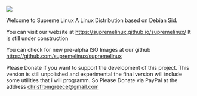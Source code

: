 ![](https://supremelinux.github.io/supremelinux/media/supremelogo.png)

Welcome to Supreme Linux
A Linux Distribution based on Debian Sid.

You can visit our website at https://supremelinux.github.io/supremelinux/
It is still under construction

You can check for new pre-alpha ISO Images at our github
https://github.com/supremelinux/supremelinux


Please Donate if you want to support the development of this project.
This version is still unpolished and experimental the final version will include some 
utilities that i will programm.
So Please Donate via PayPal at the address  chrisfromgreece@gmail.com
